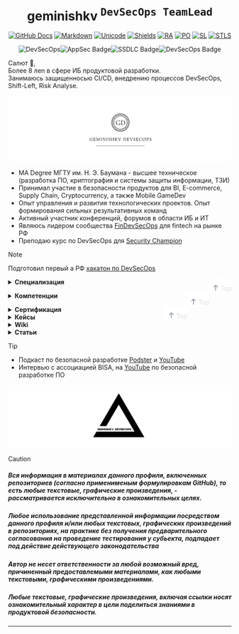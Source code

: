 <div align="center">
<h1><a id="intro"> geminishkv <sup><kbd>DevSecOps TeamLead</kbd></sup></a><br></h1>
<a href="https://docs.github.com/en"><img src="https://img.shields.io/static/v1?logo=github&logoColor=fff&label=&message=Docs&color=36393f&style=flat" alt="GitHub Docs"></a>
<a href="https://daringfireball.net/projects/markdown"><img src="https://img.shields.io/static/v1?logo=markdown&logoColor=fff&label=&message=Markdown&color=36393f&style=flat" alt="Markdown"></a> 
<a href="https://symbl.cc/en/unicode-table"><img src="https://img.shields.io/static/v1?logo=unicode&logoColor=fff&label=&message=Unicode&color=36393f&style=flat" alt="Unicode"></a> 
<a href="https://shields.io"><img src="https://img.shields.io/static/v1?logo=shieldsdotio&logoColor=fff&label=&message=Shields&color=36393f&style=flat" alt="Shields"></a>
<a href="https://img.shields.io/badge/Risk_Analyze-2448a2"><img src="https://img.shields.io/badge/Software_Development-Risk_Analyze-2448a2" alt= "RA"></a>
<a href="https://img.shields.io/badge/Product_Management-2448a2"><img src="https://img.shields.io/badge/Product_Management-2448a2" alt= "PO"></a>
<a href="https://img.shields.io/badge/Shift_Left-2448a2"><img src="https://img.shields.io/badge/Shift_Left-2448a2" alt= "SL"></a>
<a href="https://img.shields.io/badge/STLC-2448a2"><img src="https://img.shields.io/badge/STLC-2448a2" alt= "STLS"></a>


![DevSecOps](https://img.shields.io/badge/DevSecOps-you_would_like-15172a)![AppSec Badge](https://img.shields.io/badge/AppSec-15172a)![SSDLC Badge](https://img.shields.io/badge/DevOps-15172a)![DevSecOps Badge](https://img.shields.io/badge/Creditionals-From_Russia_with_love-8b9aff)
</div>

Салют :wave:, <br>
Более 8 леn в сфере ИБ продуктовой разработки. <br> Занимаюсь защищенносью CI/CD, внедрению процессов DevSecOps, Shift-Left, Risk Analyse. 

![Logo](artifacts/images/logo.png)

* MA Degree МГТУ им. Н. Э. Баумана - высшее техническое (разработка ПО, криптография и системы защиты информации, ТЗИ)
* Принимал участие в безопасности продуктов для BI, E-commerce, Supply Chain, Cryptocurrency, а также Mobile GameDev
* Опыт управления и развития технологических проектов. Опыт формирования сильных результативных команд
* Активный участник конференций, форумов в области ИБ и ИТ
* Являюсь лидером сообщества [FinDevSecOps](https://findevsecops.ru) для fintech на рынке РФ
* Преподаю курс по DevSecOps для [Security Champion](https://inseca.tech/security-champion-training)

> [!note]
> Подготовил первый а РФ [хакатон по DevSecOps](https://t.me/fintechassociation/6261)

<div align="left">
</a><a href="#intro"><img align="right" height="32px" src="artifacts/Assets/top.svg"></a>
<details>
  <summary>
<strong>Специализация</strong>
  </summary>
 <p>
 
* DevSecOps & DASA DevOps Product Owner
* DevOps-инженер
* AppSec-инженер
* Business Information Security Officer
* Information Security Architect

 </p>
</details>
</div>

</a><a href="#intro"><img align="right" height="32px" src="artifacts/Assets/top.svg"></a>
<details>
  <summary>
<strong>Компетенции</strong>
  </summary>
 <p>

Infosec
* OWASP Top 10 web & mob
* Methodology
* IRM/ SGRC
* Compliance/ Governance
* Vulnerability Management
* ASTO (ASPM)
* Container Security
* AppArmor
* Software Testing Life Cycle
* Secret Management

DevOps
* GIT
* CLI
* Docker
* Bash/ Brew
* Supply Chain Management
* Supply Chain Optimisation
* TDD/ BDD
* JSON API
* Orchestration
* AWS/ Azure
* Fargate
* Jmeter tests
* *nix
* DHCP (master, slave)/ DNS

 Management
* Оптимизация бизнес-процессов
* Lean Production
* DMAIC
* CJM
* Agile/ Scrumban
* Change Management

 </p>
</details>
</div>

</a><a href="#intro"><img align="right" height="32px" src="artifacts/Assets/top.svg"></a>
<details>
  <summary>
<strong>Сертификация</strong>
  </summary>
 <p>
 
<table>
    <tr>
        <td rowspan="12">УЦ "Специалист" МГТУ им. Н.Э. Баумана</td>
    </tr><tr>
        <td>Руководитель команды разработки</td>
    </tr><tr>
        <td>Инженер DevOps</td>
    </tr><tr>
        <td>Certificate_DevOps Professional</td>
    </tr><tr>
    <td>Agile - Scrum Management</td>
    </tr><tr>
        <td>Certificate_Software testing</td>
    </tr><tr>
        <td>DASA: Практик DevOps по организации работы команды</td>
    </tr><tr>
        <td>Управление качеством в проектах и сервисах</td>
    </tr><tr>
        <td>Администрирование сервисов и сетей</td>
    </tr><tr>
        <td>Обеспечение безопасности систем, сервисов и сетей</td>
    </tr><tr>
        <td>Zabbix. Мониторинг IT инфраструктуры предприятия</td>
    </tr><tr>
        <td>Создание отказоустойчивых кластерных решений</td>
    </tr><tr>
        <td>CyberED</td>
        <td>Безопасность WEB-приложении и практика определения угроз по OWASP TOP 10</td>
    </tr><tr>
        <td>Kaspersky Academy</td>
        <td>Информационная безопасность предприятия</td>
    </tr><tr>
        <td>Информзащита</td>
        <td>Безопасность Web-приложений</td>
    </tr><tr>
        <td>Otus</td>
        <td>Внедрение и работа в DevSecOps</td>
    </tr>
  
</table>

</p>
</details>
</div>

<details>
  <summary>
<strong>Кейсы</strong>
  </summary>
 <p>
 
 TBD
 
</p>
</details>
</div>

<details>
  <summary>
<strong>Wiki</strong>
  </summary>
 <p>
 
 TBD
 
  </p>
</details>
</div>

<details>
  <summary>
<strong>Статьи</strong>
  </summary>
 <p>
 
 TBD
 
  </p>
</details>
</div>

> [!tip]
> * Подкаст по безопасной разработке [Podster](https://podster.fm/podcasts/bezopasnyyvykhod/e/375805/bezopasnaya-razrabotka-devsecops) и [YouTube](https://www.youtube.com/watch?v=LifFzjdvGTc)
> * Интервью с ассоциацией BISA, на [YouTube](https://youtu.be/sPGhWWaWUdE) по безопасной разработке ПО

![Logo](artifacts/images/logo3.png)

> [!caution]
> ##### Вся информация в материалах данного профиля, включенных репозиториев (согласно применименым формулировкам GitHub), то есть любые текстовые, графические произведения, - рассматривается исключительно в ознакомительных целях.
> ##### Любое использование представленной информации посредством данного профиля и/или любых текстовых, графических произведений в репозиториях, на практике без получения предварительного согласования на проведение тестирования у субьекта, подпадает под действие действующего законодательства 
> ##### Автор не несет ответственности за любой возможный вред, причиненный предоставлемыми материалами, как любыми текстовыми, графическими произведениями.
> ##### Любые текстовые, графические произведения, включая ссылки носят ознакомительный характер в цели поделиться знаниями в продуктовой безопасности.

---